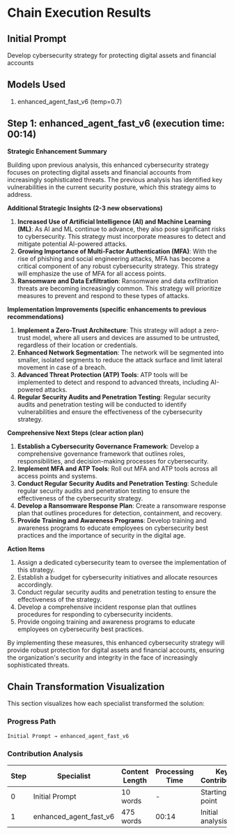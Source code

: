 # Chain Execution Results

## Initial Prompt

Develop cybersecurity strategy for protecting digital assets and financial accounts

## Models Used

1. enhanced_agent_fast_v6 (temp=0.7)

## Step 1: enhanced_agent_fast_v6 (execution time: 00:14)

**Strategic Enhancement Summary**

Building upon previous analysis, this enhanced cybersecurity strategy focuses on protecting digital assets and financial accounts from increasingly sophisticated threats. The previous analysis has identified key vulnerabilities in the current security posture, which this strategy aims to address.

**Additional Strategic Insights (2-3 new observations)**

1. **Increased Use of Artificial Intelligence (AI) and Machine Learning (ML)**: As AI and ML continue to advance, they also pose significant risks to cybersecurity. This strategy must incorporate measures to detect and mitigate potential AI-powered attacks.
2. **Growing Importance of Multi-Factor Authentication (MFA)**: With the rise of phishing and social engineering attacks, MFA has become a critical component of any robust cybersecurity strategy. This strategy will emphasize the use of MFA for all access points.
3. **Ransomware and Data Exfiltration**: Ransomware and data exfiltration threats are becoming increasingly common. This strategy will prioritize measures to prevent and respond to these types of attacks.

**Implementation Improvements (specific enhancements to previous recommendations)**

1. **Implement a Zero-Trust Architecture**: This strategy will adopt a zero-trust model, where all users and devices are assumed to be untrusted, regardless of their location or credentials.
2. **Enhanced Network Segmentation**: The network will be segmented into smaller, isolated segments to reduce the attack surface and limit lateral movement in case of a breach.
3. **Advanced Threat Protection (ATP) Tools**: ATP tools will be implemented to detect and respond to advanced threats, including AI-powered attacks.
4. **Regular Security Audits and Penetration Testing**: Regular security audits and penetration testing will be conducted to identify vulnerabilities and ensure the effectiveness of the cybersecurity strategy.

**Comprehensive Next Steps (clear action plan)**

1. **Establish a Cybersecurity Governance Framework**: Develop a comprehensive governance framework that outlines roles, responsibilities, and decision-making processes for cybersecurity.
2. **Implement MFA and ATP Tools**: Roll out MFA and ATP tools across all access points and systems.
3. **Conduct Regular Security Audits and Penetration Testing**: Schedule regular security audits and penetration testing to ensure the effectiveness of the cybersecurity strategy.
4. **Develop a Ransomware Response Plan**: Create a ransomware response plan that outlines procedures for detection, containment, and recovery.
5. **Provide Training and Awareness Programs**: Develop training and awareness programs to educate employees on cybersecurity best practices and the importance of security in the digital age.

**Action Items**

1. Assign a dedicated cybersecurity team to oversee the implementation of this strategy.
2. Establish a budget for cybersecurity initiatives and allocate resources accordingly.
3. Conduct regular security audits and penetration testing to ensure the effectiveness of the strategy.
4. Develop a comprehensive incident response plan that outlines procedures for responding to cybersecurity incidents.
5. Provide ongoing training and awareness programs to educate employees on cybersecurity best practices.

By implementing these measures, this enhanced cybersecurity strategy will provide robust protection for digital assets and financial accounts, ensuring the organization's security and integrity in the face of increasingly sophisticated threats.

## Chain Transformation Visualization

This section visualizes how each specialist transformed the solution:

### Progress Path

```
Initial Prompt → enhanced_agent_fast_v6
```

### Contribution Analysis

| Step | Specialist | Content Length | Processing Time | Key Contribution |
|------|------------|----------------|-----------------|------------------|
| 0 | Initial Prompt | 10 words | - | Starting point |
| 1 | enhanced_agent_fast_v6 | 475 words | 00:14 | Initial analysis |

